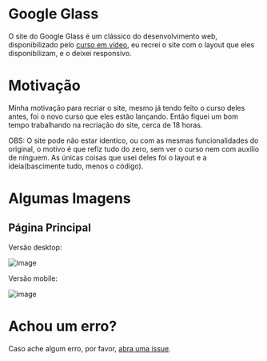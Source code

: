 # Google Glass

O site do Google Glass é um clássico do desenvolvimento web, disponibilizado pelo [curso em vídeo](https://www.youtube.com/channel/UCrWvhVmt0Qac3HgsjQK62FQ), eu recrei o site com o layout que eles disponibilizam, e o deixei responsivo.

# Motivação

Minha motivação para recriar o site, mesmo já tendo feito o curso deles antes, foi o novo curso que eles estão lançando. Então fiquei um bom tempo trabalhando na recriação do site, cerca de 18 horas.   

OBS: O site pode não estar identico, ou com as mesmas funcionalidades do original, o motivo é que refiz tudo do zero, sem ver o curso nem com auxílio de nínguem. As únicas coisas que usei deles foi o layout e a ideia(bascimente tudo, menos o código).

# Algumas Imagens

## Página Principal

Versão desktop:

![image](https://user-images.githubusercontent.com/59753526/97043987-b8134a80-1549-11eb-9923-1b361395f7f9.png)

Versão mobile:

![image](https://user-images.githubusercontent.com/59753526/97044062-d8dba000-1549-11eb-822a-cb73b541fe03.png)

# Achou um erro?

Caso ache algum erro, por favor, [abra uma issue](https://github.com/SkyG0D/responsive-google-glass/issues/).
